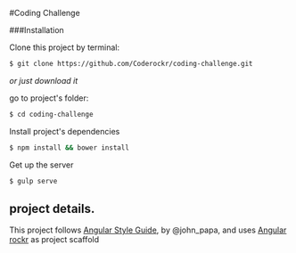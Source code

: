 #Coding Challenge

###Installation

Clone this project by terminal:
```bash
$ git clone https://github.com/Coderockr/coding-challenge.git
```
*or just download it*


go to project's folder:

```bash
$ cd coding-challenge
```

Install project's dependencies
```bash
$ npm install && bower install
```

Get up the server
```bash
$ gulp serve
```

## project details.

This project follows [Angular Style Guide](https://github.com/johnpapa/angular-styleguide), by @john_papa, and uses
[Angular rockr](https://github.com/viniciusdacal/generator-angular-rockr) as project scaffold